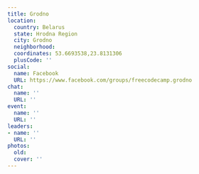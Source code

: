 ```yaml
---
title: Grodno
location:
  country: Belarus
  state: Hrodna Region
  city: Grodno
  neighborhood: 
  coordinates: 53.6693538,23.8131306
  plusCode: ''
social:
  name: Facebook
  URL: https://www.facebook.com/groups/freecodecamp.grodno
chat:
  name: ''
  URL: ''
event:
  name: ''
  URL: ''
leaders:
- name: ''
  URL: ''
photos:
  old: 
  cover: ''
---
```

